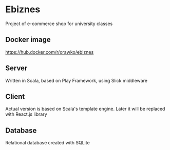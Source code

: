 # Ebiznes

Project of e-commerce shop for university classes

## Docker image

https://hub.docker.com/r/orawko/ebiznes

## Server 

Written in Scala, based on Play Framework, using Slick middleware

## Client

Actual version is based on Scala's template engine. Later it will be replaced with React.js library

## Database

Relational database created with SQLite 
